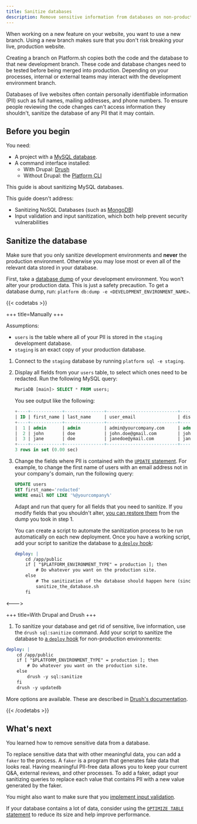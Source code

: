 ```yaml
---
title: Sanitize databases
description: Remove sensitive information from databases on non-production environments to control access.
---
```


When working on a new feature on your website, you want to use a new branch.
Using a new branch makes sure that you don't risk breaking your live, production website.

Creating a branch on Platform.sh copies both the code and the database to that new development branch.
These code and database changes need to be tested before being merged into production.
Depending on your processes, internal or external teams may interact with the development environment branch.

Databases of live websites often contain personally identifiable information (PII)
such as full names, mailing addresses, and phone numbers.
To ensure people reviewing the code changes can't access information they shouldn't, sanitize the database of any PII that it may contain.

## Before you begin

You need:

- A project with a [MySQL database](../add-services/mysql/_index.md).
- A command interface installed:
  - With Drupal: [Drush](https://www.drush.org/latest/install/)
  - Without Drupal: the [Platform CLI](../administration/cli/_index.md)

This guide is about sanitizing MySQL databases.

This guide doesn't address:

- Sanitizing NoSQL Databases (such as [MongoDB](../add-services/mongodb.md))
- Input validation and input sanitization, which both help prevent security vulnerabilities

## Sanitize the database

Make sure that you only sanitize development environments and **never** the production environment.
Otherwise you may lose most or even all of the relevant data stored in your database.

First, take a [database dump](../add-services/mysql/_index.md#exporting-data) of your development environment.
You won't alter your production data.
This is just a safety precaution.
To get a database dump, run: `platform db:dump -e <DEVELOPMENT_ENVIRONMENT_NAME>`.

{{< codetabs >}}

+++
title=Manually
+++

Assumptions:

- `users` is the table where all of your PII is stored in the `staging` development database.
- `staging` is an exact copy of your production database.

1. Connect to the `staging` database by running `platform sql -e staging`.
1. Display all fields from your `users` table, to select which ones need to be redacted.
   Run the following MySQL query:

   ```sql
   MariaDB [main]> SELECT * FROM users;
   ```

   You see output like the following:

   ```sql
   +----+------------+---------------+---------------------------+---------------+
   | ID | first_name | last_name     | user_email                | display_name  |
   +----+------------+---------------+---------------------------+---------------+
   |  1 | admin      | admin         | admin@yourcompany.com     | admin         |
   |  2 | john       | doe           | john.doe@gmail.com        | john          |
   |  3 | jane       | doe           | janedoe@ymail.com         | jane          |
   +----+------------+---------------+---------------------------+---------------+
   3 rows in set (0.00 sec)
   ```

1. Change the fields where PII is contained with the [`UPDATE` statement](https://mariadb.com/kb/en/update/).
   For example, to change the first name of users with an email address not in your company's domain, run the following query:

   ```sql
   UPDATE users
   SET first_name='redacted'
   WHERE email NOT LIKE '%@yourcompany%'
   ```

   Adapt and run that query for all fields that you need to sanitize.
   If you modify fields that you shouldn't alter,
   [you can restore them](../environments/restore.md) from the dump you took in step 1.

   You can create a script to automate the sanitization process to be run automatically on each new deployment.
   Once you have a working script, add your script to sanitize the database to [a `deploy` hook](../create-apps/hooks/hooks-comparison.md#deploy-hook):

   ```yaml
   deploy: |
       cd /app/public
       if [ "$PLATFORM_ENVIRONMENT_TYPE" = production ]; then
           # Do whatever you want on the production site.
       else
           # The sanitization of the database should happen here (since it's non-production)
           sanitize_the_database.sh
       fi
   ```

<--->

+++
title=With Drupal and Drush
+++

1. To sanitize your database and get rid of sensitive, live information, use the `drush sql:sanitize` command.
   Add your script to sanitize the database to [a `deploy` hook](../create-apps/hooks/hooks-comparison.md#deploy-hook)
   for non-production environments:

  ```yaml
  deploy: |
      cd /app/public
      if [ "$PLATFORM_ENVIRONMENT_TYPE" = production ]; then
          # Do whatever you want on the production site.
      else
          drush -y sql:sanitize
      fi
      drush -y updatedb
  ```

More options are available.
These are described in [Drush's documentation](https://www.drush.org/latest/commands/sql_sanitize/).

{{< /codetabs >}}

## What's next

You learned how to remove sensitive data from a database.

To replace sensitive data that with other meaningful data, you can add a `faker` to the process.
A `faker` is a program that generates fake data that looks real.
Having meaningful PII-free data allows you to keep your current Q&A, external reviews, and other processes.
To add a faker, adapt your sanitizing queries to replace each value that contains PII with a new value generated by the faker.

You might also want to make sure that you [implement input validation](https://cheatsheetseries.owasp.org/cheatsheets/Input_Validation_Cheat_Sheet.html#goals-of-input-validation).

If your database contains a lot of data, consider using the [`OPTIMIZE TABLE` statement](https://mariadb.com/kb/en/optimize-table/)
to reduce its size and help improve performance.
